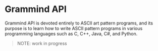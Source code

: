 # Grammind API

Grammind API is devoted entirely to ASCII art pattern programs, and its purpose is to learn how to write ASCII pattern programs in various programming languages such as C, C++, Java, C#, and Python.

> NOTE: work in progress
